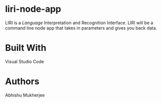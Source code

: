 # liri-node-app
LIRI is a _Language_ Interpretation and Recognition Interface. LIRI will be a command line node app that takes in parameters and gives you back data.

# Built With 
Visual Studio Code 

# Authors 
Abhishu Mukherjee
